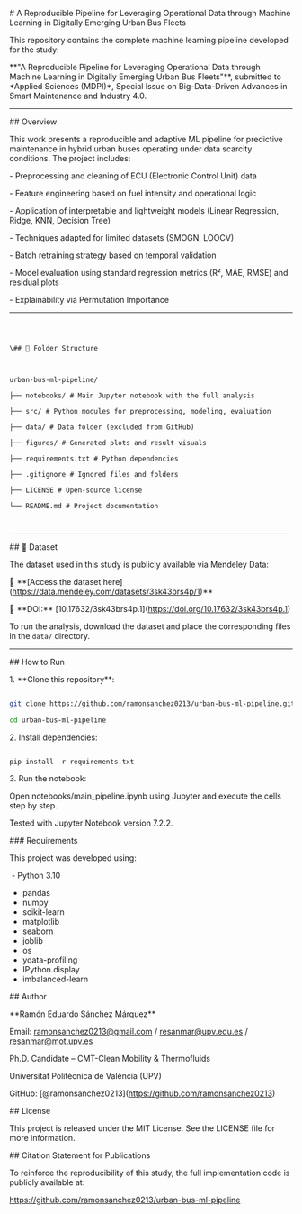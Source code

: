 \# A Reproducible Pipeline for Leveraging Operational Data through Machine Learning in Digitally Emerging Urban Bus Fleets



This repository contains the complete machine learning pipeline developed for the study:



\*\*"A Reproducible Pipeline for Leveraging Operational Data through Machine Learning in Digitally Emerging Urban Bus Fleets"\*\*, submitted to \*Applied Sciences (MDPI)\*, Special Issue on Big-Data-Driven Advances in Smart Maintenance and Industry 4.0.



---



\## Overview



This work presents a reproducible and adaptive ML pipeline for predictive maintenance in hybrid urban buses operating under data scarcity conditions. The project includes:



\- Preprocessing and cleaning of ECU (Electronic Control Unit) data

\- Feature engineering based on fuel intensity and operational logic

\- Application of interpretable and lightweight models (Linear Regression, Ridge, KNN, Decision Tree)

\- Techniques adapted for limited datasets (SMOGN, LOOCV)

\- Batch retraining strategy based on temporal validation

\- Model evaluation using standard regression metrics (R², MAE, RMSE) and residual plots

\- Explainability via Permutation Importance



---



```



\## 🧠 Folder Structure



urban-bus-ml-pipeline/

├── notebooks/ # Main Jupyter notebook with the full analysis

├── src/ # Python modules for preprocessing, modeling, evaluation

├── data/ # Data folder (excluded from GitHub)

├── figures/ # Generated plots and result visuals

├── requirements.txt # Python dependencies

├── .gitignore # Ignored files and folders

├── LICENSE # Open-source license

└── README.md # Project documentation



```



---



\## 💾 Dataset



The dataset used in this study is publicly available via Mendeley Data:



🔗 \*\*\[Access the dataset here](https://data.mendeley.com/datasets/3sk43brs4p/1)\*\*  

📌 \*\*DOI:\*\* \[10.17632/3sk43brs4p.1](https://doi.org/10.17632/3sk43brs4p.1)



To run the analysis, download the dataset and place the corresponding files in the `data/` directory.



---



\## How to Run



1\. \*\*Clone this repository\*\*:



```bash

git clone https://github.com/ramonsanchez0213/urban-bus-ml-pipeline.git

cd urban-bus-ml-pipeline

```



2\. Install dependencies:





```

pip install -r requirements.txt

```



3\. Run the notebook:



Open notebooks/main\_pipeline.ipynb using Jupyter and execute the cells step by step.



Tested with Jupyter Notebook version 7.2.2.



\### Requirements



This project was developed using:



&nbsp;- Python 3.10

 - pandas  
 - numpy  
 - scikit-learn  
 - matplotlib  
 - seaborn  
 - joblib  
 - os  
 - ydata-profiling  
 - IPython.display
 - imbalanced-learn


\## Author



\*\*Ramón Eduardo Sánchez Márquez\*\*

Email: ramonsanchez0213@gmail.com / resanmar@upv.edu.es / resanmar@mot.upv.es

Ph.D. Candidate – CMT-Clean Mobility \& Thermofluids

Universitat Politècnica de València (UPV)

GitHub: \[@ramonsanchez0213](https://github.com/ramonsanchez0213)



\## License

This project is released under the MIT License. See the LICENSE file for more information.



\## Citation Statement for Publications

To reinforce the reproducibility of this study, the full implementation code is publicly available at:



https://github.com/ramonsanchez0213/urban-bus-ml-pipeline



